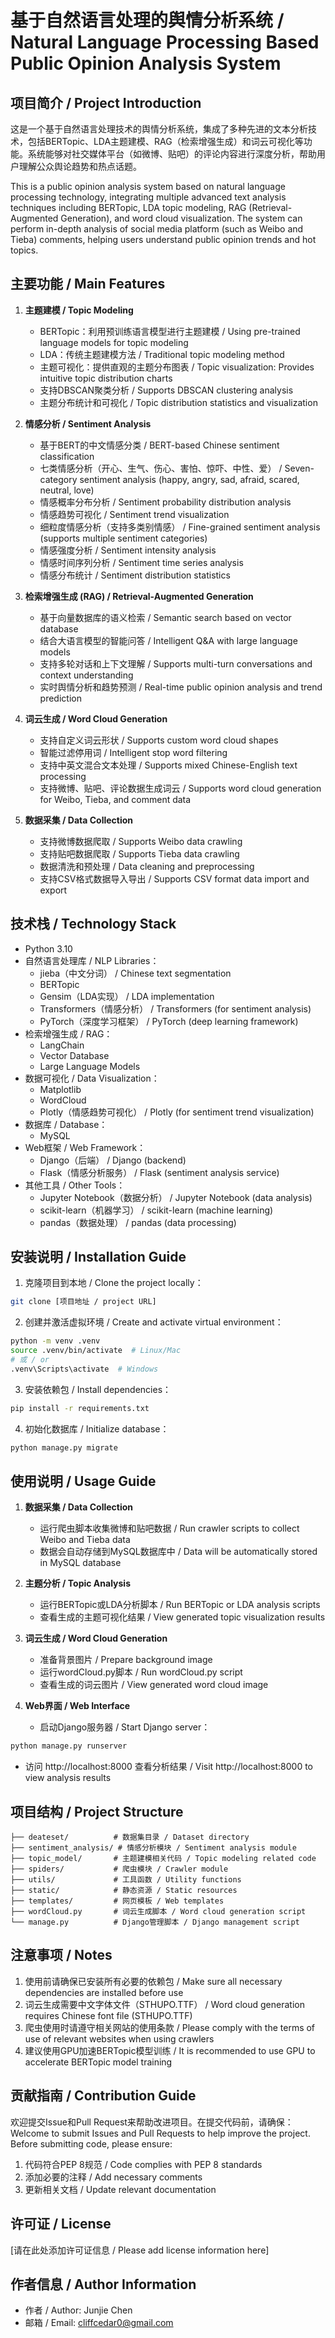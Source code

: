 # 基于自然语言处理的舆情分析系统 / Natural Language Processing Based Public Opinion Analysis System

## 项目简介 / Project Introduction
这是一个基于自然语言处理技术的舆情分析系统，集成了多种先进的文本分析技术，包括BERTopic、LDA主题建模、RAG（检索增强生成）和词云可视化等功能。系统能够对社交媒体平台（如微博、贴吧）的评论内容进行深度分析，帮助用户理解公众舆论趋势和热点话题。

This is a public opinion analysis system based on natural language processing technology, integrating multiple advanced text analysis techniques including BERTopic, LDA topic modeling, RAG (Retrieval-Augmented Generation), and word cloud visualization. The system can perform in-depth analysis of social media platform (such as Weibo and Tieba) comments, helping users understand public opinion trends and hot topics.

## 主要功能 / Main Features
1. **主题建模 / Topic Modeling**
   - BERTopic：利用预训练语言模型进行主题建模 / Using pre-trained language models for topic modeling
   - LDA：传统主题建模方法 / Traditional topic modeling method
   - 主题可视化：提供直观的主题分布图表 / Topic visualization: Provides intuitive topic distribution charts
   - 支持DBSCAN聚类分析 / Supports DBSCAN clustering analysis
   - 主题分布统计和可视化 / Topic distribution statistics and visualization

2. **情感分析 / Sentiment Analysis**
   - 基于BERT的中文情感分类 / BERT-based Chinese sentiment classification
   - 七类情感分析（开心、生气、伤心、害怕、惊吓、中性、爱） / Seven-category sentiment analysis (happy, angry, sad, afraid, scared, neutral, love)
   - 情感概率分布分析 / Sentiment probability distribution analysis
   - 情感趋势可视化 / Sentiment trend visualization
   - 细粒度情感分析（支持多类别情感） / Fine-grained sentiment analysis (supports multiple sentiment categories)
   - 情感强度分析 / Sentiment intensity analysis
   - 情感时间序列分析 / Sentiment time series analysis
   - 情感分布统计 / Sentiment distribution statistics

3. **检索增强生成 (RAG) / Retrieval-Augmented Generation**
   - 基于向量数据库的语义检索 / Semantic search based on vector database
   - 结合大语言模型的智能问答 / Intelligent Q&A with large language models
   - 支持多轮对话和上下文理解 / Supports multi-turn conversations and context understanding
   - 实时舆情分析和趋势预测 / Real-time public opinion analysis and trend prediction

4. **词云生成 / Word Cloud Generation**
   - 支持自定义词云形状 / Supports custom word cloud shapes
   - 智能过滤停用词 / Intelligent stop word filtering
   - 支持中英文混合文本处理 / Supports mixed Chinese-English text processing
   - 支持微博、贴吧、评论数据生成词云 / Supports word cloud generation for Weibo, Tieba, and comment data

5. **数据采集 / Data Collection**
   - 支持微博数据爬取 / Supports Weibo data crawling
   - 支持贴吧数据爬取 / Supports Tieba data crawling
   - 数据清洗和预处理 / Data cleaning and preprocessing
   - 支持CSV格式数据导入导出 / Supports CSV format data import and export

## 技术栈 / Technology Stack
- Python 3.10
- 自然语言处理库 / NLP Libraries：
  - jieba（中文分词） / Chinese text segmentation
  - BERTopic
  - Gensim（LDA实现） / LDA implementation
  - Transformers（情感分析） / Transformers (for sentiment analysis)
  - PyTorch（深度学习框架） / PyTorch (deep learning framework)
- 检索增强生成 / RAG：
  - LangChain
  - Vector Database
  - Large Language Models
- 数据可视化 / Data Visualization：
  - Matplotlib
  - WordCloud
  - Plotly（情感趋势可视化） / Plotly (for sentiment trend visualization)
- 数据库 / Database：
  - MySQL
- Web框架 / Web Framework：
  - Django（后端） / Django (backend)
  - Flask（情感分析服务） / Flask (sentiment analysis service)
- 其他工具 / Other Tools：
  - Jupyter Notebook（数据分析） / Jupyter Notebook (data analysis)
  - scikit-learn（机器学习） / scikit-learn (machine learning)
  - pandas（数据处理） / pandas (data processing)

## 安装说明 / Installation Guide
1. 克隆项目到本地 / Clone the project locally：
```bash
git clone [项目地址 / project URL]
```

2. 创建并激活虚拟环境 / Create and activate virtual environment：
```bash
python -m venv .venv
source .venv/bin/activate  # Linux/Mac
# 或 / or
.venv\Scripts\activate  # Windows
```

3. 安装依赖包 / Install dependencies：
```bash
pip install -r requirements.txt
```

4. 初始化数据库 / Initialize database：
```bash
python manage.py migrate
```

## 使用说明 / Usage Guide
1. **数据采集 / Data Collection**
   - 运行爬虫脚本收集微博和贴吧数据 / Run crawler scripts to collect Weibo and Tieba data
   - 数据会自动存储到MySQL数据库中 / Data will be automatically stored in MySQL database

2. **主题分析 / Topic Analysis**
   - 运行BERTopic或LDA分析脚本 / Run BERTopic or LDA analysis scripts
   - 查看生成的主题可视化结果 / View generated topic visualization results

3. **词云生成 / Word Cloud Generation**
   - 准备背景图片 / Prepare background image
   - 运行wordCloud.py脚本 / Run wordCloud.py script
   - 查看生成的词云图片 / View generated word cloud image

4. **Web界面 / Web Interface**
   - 启动Django服务器 / Start Django server：
```bash
python manage.py runserver
```
   - 访问 http://localhost:8000 查看分析结果 / Visit http://localhost:8000 to view analysis results

## 项目结构 / Project Structure
```
├── deateset/          # 数据集目录 / Dataset directory
├── sentiment_analysis/ # 情感分析模块 / Sentiment analysis module
├── topic_model/       # 主题建模相关代码 / Topic modeling related code
├── spiders/           # 爬虫模块 / Crawler module
├── utils/             # 工具函数 / Utility functions
├── static/            # 静态资源 / Static resources
├── templates/         # 网页模板 / Web templates
├── wordCloud.py       # 词云生成脚本 / Word cloud generation script
└── manage.py          # Django管理脚本 / Django management script
```

## 注意事项 / Notes
1. 使用前请确保已安装所有必要的依赖包 / Make sure all necessary dependencies are installed before use
2. 词云生成需要中文字体文件（STHUPO.TTF） / Word cloud generation requires Chinese font file (STHUPO.TTF)
3. 爬虫使用时请遵守相关网站的使用条款 / Please comply with the terms of use of relevant websites when using crawlers
4. 建议使用GPU加速BERTopic模型训练 / It is recommended to use GPU to accelerate BERTopic model training

## 贡献指南 / Contribution Guide
欢迎提交Issue和Pull Request来帮助改进项目。在提交代码前，请确保：
Welcome to submit Issues and Pull Requests to help improve the project. Before submitting code, please ensure:
1. 代码符合PEP 8规范 / Code complies with PEP 8 standards
2. 添加必要的注释 / Add necessary comments
3. 更新相关文档 / Update relevant documentation

## 许可证 / License
[请在此处添加许可证信息 / Please add license information here]

## 作者信息 / Author Information
- 作者 / Author: Junjie Chen
- 邮箱 / Email: cliffcedar0@gmail.com 